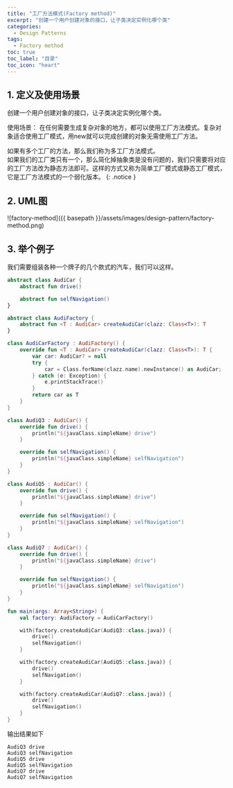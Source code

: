 ```yaml
---
title: "工厂方法模式(Factory method)"
excerpt: "创建一个用户创建对象的接口，让子类决定实例化哪个类"
categories:
  - Design Patterns
tags:
  - Factory method
toc: true
toc_label: "目录"
toc_icon: "heart"
---
```


## 1. 定义及使用场景
创建一个用户创建对象的接口，让子类决定实例化哪个类。

使用场景：
在任何需要生成复杂对象的地方，都可以使用工厂方法模式。复杂对象适合使用工厂模式，用new就可以完成创建的对象无需使用工厂方法。

如果有多个工厂的方法，那么我们称为多工厂方法模式。  
如果我们的工厂类只有一个，那么简化掉抽象类是没有问题的，我们只需要将对应的工厂方法改为静态方法即可。这样的方式又称为简单工厂模式或静态工厂模式，它是工厂方法模式的一个弱化版本。
{: .notice }

## 2. UML图
![factory-method]({{ basepath }}/assets/images/design-pattern/factory-method.png)

## 3. 举个例子
我们需要组装各种一个牌子的几个款式的汽车，我们可以这样。

```kotlin
abstract class AudiCar {
    abstract fun drive()

    abstract fun selfNavigation()
}

abstract class AudiFactory {
    abstract fun <T : AudiCar> createAudiCar(clazz: Class<T>): T
}

class AudiCarFactory : AudiFactory() {
    override fun <T : AudiCar> createAudiCar(clazz: Class<T>): T {
        var car: AudiCar? = null
        try {
            car = Class.forName(clazz.name).newInstance() as AudiCar;
        } catch (e: Exception) {
            e.printStackTrace()
        }
        return car as T
    }
}

class AudiQ3 : AudiCar() {
    override fun drive() {
        println("${javaClass.simpleName} drive")
    }

    override fun selfNavigation() {
        println("${javaClass.simpleName} selfNavigation")
    }
}

class AudiQ5 : AudiCar() {
    override fun drive() {
        println("${javaClass.simpleName} drive")
    }

    override fun selfNavigation() {
        println("${javaClass.simpleName} selfNavigation")
    }
}

class AudiQ7 : AudiCar() {
    override fun drive() {
        println("${javaClass.simpleName} drive")
    }

    override fun selfNavigation() {
        println("${javaClass.simpleName} selfNavigation")
    }
}

fun main(args: Array<String>) {
    val factory: AudiFactory = AudiCarFactory()

    with(factory.createAudiCar(AudiQ3::class.java)) {
        drive()
        selfNavigation()
    }

    with(factory.createAudiCar(AudiQ5::class.java)) {
        drive()
        selfNavigation()
    }

    with(factory.createAudiCar(AudiQ7::class.java)) {
        drive()
        selfNavigation()
    }
}
```

输出结果如下
```text
AudiQ3 drive
AudiQ3 selfNavigation
AudiQ5 drive
AudiQ5 selfNavigation
AudiQ7 drive
AudiQ7 selfNavigation
```
